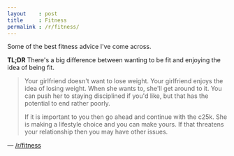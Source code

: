 ```yaml
---
layout    : post
title     : Fitness
permalink : /r/fitness/
---
```


Some of the best fitness advice I've come across.

**TL;DR** There's a big difference between wanting to be fit and enjoying the
idea of being fit.

> Your girlfriend doesn't want to lose weight. Your girlfriend enjoys the idea
> of losing weight. When she wants to, she'll get around to it. You can push her
> to staying disciplined if you'd like, but that has the potential to end rather
> poorly.
> 
> If it is important to you then go ahead and continue with the c25k. She is
> making a lifestyle choice and you can make yours. If that threatens your
> relationship then you may have other issues.

&mdash; [/r/fitness][reddit]

[reddit]: http://www.reddit.com/r/Fitness/comments/1jwklh/my_gf_isnt_as_devoted_as_i_am_to_our_workout_plan/cbizhc7
